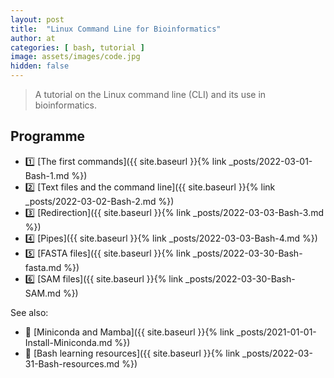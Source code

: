 ```yaml
---
layout: post
title:  "Linux Command Line for Bioinformatics"
author: at
categories: [ bash, tutorial ]
image: assets/images/code.jpg
hidden: false
---
```


> A tutorial on the Linux command line (CLI) and its use in bioinformatics.



## Programme

- :one: [The first commands]({{ site.baseurl }}{% link _posts/2022-03-01-Bash-1.md %})
- :two: [Text files and the command line]({{ site.baseurl }}{% link _posts/2022-03-02-Bash-2.md %})
- :three: [Redirection]({{ site.baseurl }}{% link _posts/2022-03-03-Bash-3.md %})
- :four: [Pipes]({{ site.baseurl }}{% link _posts/2022-03-03-Bash-4.md %})
- :five: [FASTA files]({{ site.baseurl }}{% link _posts/2022-03-30-Bash-fasta.md %})
- :six:  [SAM files]({{ site.baseurl }}{% link _posts/2022-03-30-Bash-SAM.md %})

See also:
- :page_with_curl: [Miniconda and Mamba]({{ site.baseurl }}{% link _posts/2021-01-01-Install-Miniconda.md %})
- :book: [Bash learning resources]({{ site.baseurl }}{% link _posts/2022-03-31-Bash-resources.md %})
